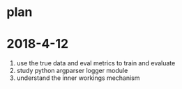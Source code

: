 # plan

# 2018-4-12
1. use the true data and eval metrics to train and evaluate
2. study python argparser logger module
3. understand the inner workings mechanism